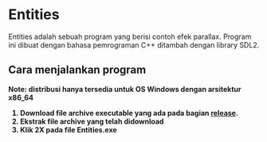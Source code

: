 # Entities

Entities adalah sebuah program yang berisi contoh efek parallax. Program ini dibuat dengan bahasa pemrograman C++ ditambah dengan library SDL2.

## Cara menjalankan program
<strong>Note:<strong> distribusi hanya tersedia untuk OS Windows dengan arsitektur x86_64
<ol>
    <li>Download file archive executable yang ada pada bagian <a href="https://github.com/stenly19/Entities/releases">release</a>.</li>
    <li>Ekstrak file archive yang telah didownload</li>
    <li>Klik 2X pada file Entities.exe</li>
</ol>
